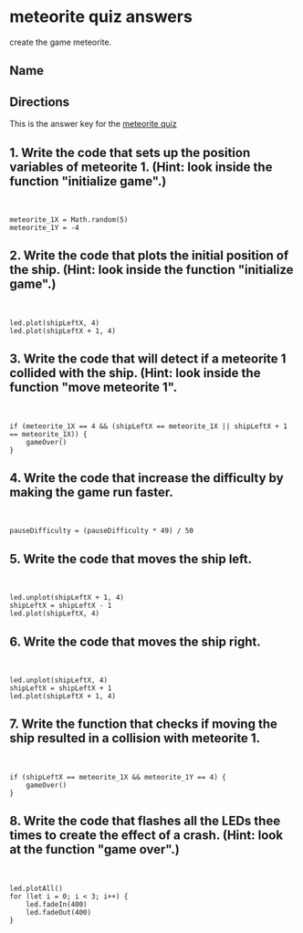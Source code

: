 # meteorite quiz answers

create the game meteorite.

## Name

## Directions

This is the answer key for the [meteorite quiz](/microbit/lessons/meteorite/quiz)

## 1. Write the code that sets up the position variables of meteorite 1. (Hint: look inside the function "initialize game".)

<br/>

```
meteorite_1X = Math.random(5)
meteorite_1Y = -4
```

## 2. Write the code that plots the initial position of the ship. (Hint: look inside the function "initialize game".)

<br/>

```
led.plot(shipLeftX, 4)
led.plot(shipLeftX + 1, 4)
```

## 3. Write the code that will detect if a meteorite 1 collided with the ship. (Hint: look inside the function "move meteorite 1".

<br/>

```
if (meteorite_1X == 4 && (shipLeftX == meteorite_1X || shipLeftX + 1 == meteorite_1X)) {
    gameOver()
}
```

## 4. Write the code that increase the difficulty by making the game run faster. 

<br/>

```
pauseDifficulty = (pauseDifficulty * 49) / 50
```

## 5. Write the code that moves the ship left.

<br/>

```
led.unplot(shipLeftX + 1, 4)
shipLeftX = shipLeftX - 1
led.plot(shipLeftX, 4)
```

## 6. Write the code that moves the ship right. 

<br/>

```
led.unplot(shipLeftX, 4)
shipLeftX = shipLeftX + 1
led.plot(shipLeftX + 1, 4)
```

## 7. Write the function that checks if moving the ship resulted in a collision with meteorite 1.

<br/>

```
if (shipLeftX == meteorite_1X && meteorite_1Y == 4) {
    gameOver()
}
```

## 8. Write the code that flashes all the LEDs thee times to create the effect of a crash. (Hint: look at the function "game over".) 

<br/>

```
led.plotAll()
for (let i = 0; i < 3; i++) {
    led.fadeIn(400)
    led.fadeOut(400)
}
```


